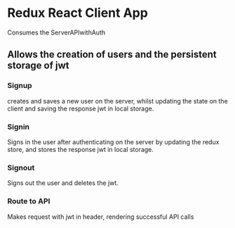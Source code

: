 # Redux React Client App

Consumes the ServerAPIwithAuth

## Allows the creation of users and the persistent storage of jwt

### Signup

creates and saves a new user on the server, whilst updating the state on the client and saving the response jwt in local storage.

### Signin

Signs in the user after authenticating on the server by updating the redux store, and stores the response jwt in local storage.

### Signout

Signs out the user and deletes the jwt.

### Route to API

Makes request with jwt in header, rendering successful API calls
